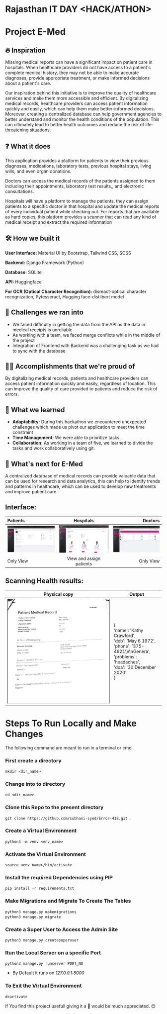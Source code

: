 # Rajasthan IT DAY <HACK/ATHON>
# Project E-Med

## 🔥 Inspiration

Missing medical reports can have a significant impact on patient care in hospitals. When healthcare providers do not have access to a patient's complete medical history, they may not be able to make accurate diagnoses, provide appropriate treatment, or make informed decisions about a patient's care.

Our inspiration behind this initiative is to improve the quality of healthcare services and make them more accessible and efficient. By digitalizing medical records, healthcare providers can access patient information quickly and easily, which can help them make better-informed decisions. Moreover, creating a centralized database can help government agencies to better understand and monitor the health conditions of the population. This can ultimately lead to better health outcomes and reduce the risk of life-threatening situations.

## ❓ What it does
This application provides a platform for patients to view their previous diagnoses, medications, laboratory tests, previous hospital stays, living wills, and even organ donations.

Doctors can access the medical records of the patients assigned to them including their appointments, laboratory test results,, and electronic consultations.

Hospitals will have a platform to manage the patients, they can assign patients to a specific doctor in that hospital and update the medical reports of every individual patient while checking out. For reports that are available as hard copies, this platform provides a scanner that can read any kind of medical receipt and extract the required information

## 🛠 How we built it
**User Interface:** Material UI by Bootstrap, Tailwind CSS, SCSS

**Backend:** Django Framework (Python)

**Database:** SQLite

**API:** Huggingface

**For OCR (Optical Character Recognition):** disreact-optical character recognization, Pytesseract, Hugging face-distilbert model

## 🦾 Challenges we ran into
- We faced difficulty in getting the data from the API as the data in medical receipts is unreliable
- As working with a team, we faced merge conflicts while in the middle of the project
- Integration of Frontend with Backend was a challenging task as we had to sync with the database

## 🐱‍🏍 Accomplishments that we're proud of
By digitalizing medical records, patients and healthcare providers can access patient information quickly and easily, regardless of location. This can improve the quality of care provided to patients and reduce the risk of errors.


## 📑 What we learned
- **Adaptability:** During this hackathon we encountered unexpected challenges which made us pivot our application to meet the time constraint
- **Time Management:** We were able to prioritize tasks.
- **Collaboration:** As working in a team of five, we learned to divide the tasks and work collaboratively using git.

## 📢 What's next for E-Med
A centralized database of medical records can provide valuable data that can be used for research and data analytics, this can help to identify trends and patterns in healthcare, which can be used to develop new treatments and improve patient care.

## Interface:
| Patients      | Hospitals | Doctors     |
| :---        |    :----:   |          ---: |
| ![For Patients](./static/img/ssp.jpeg)      | ![For Hospitals](./static/img/ssh.jpeg)     | ![For Doctors](./static/img/ssd.jpeg)   |
| Only View   | View and assign patients      | Only View      |

## Scanning Health results:
| Physical copy     | Output |
| ----------- | ----------- |
|   ![Reciept](./static/img/srep.jpeg)   | {<br>'name': 'Kathy Crawford',<br> 'dob': 'May 6 1972',<br> 'phone': '375-4621\n\nGenera',<br> 'problems': 'headaches',<br> 'doa': '30 December 2020'<br>}       |


# Steps To Run Locally and Make Changes

The following command are meant to run in a terminal or cmd
### First create a directory
    mkdir <dir_name>
### Change into to directory
    cd <dir_name>
### Clone this Repo to the present directory
    git clone https://github.com/subhani-syed/Error-418.git .
### Create a Virtual Environment
    python3 -m venv <env_name>
### Activate the Virtual Environment
    source <env_name>/bin/activate
### Install the required Dependencies using PIP
    pip install -r requirements.txt
### Make Migrations and Migrate To Create The Tables
    python3 manage.py makemigrations
    python3 manage.py migrate
### Create a Super User to Access the Admin Site
    python3 manage.py createsuperuser
### Run the Local Server on a specific Port
    python3 manage.py runserver PORT_NO
- By Default it runs on *127.0.0.1:8000*
### To Exit the Virtual Environment
    deactivate
    
If You find this project usefull giving it a  :star2: would be much appreciated. :blush:
